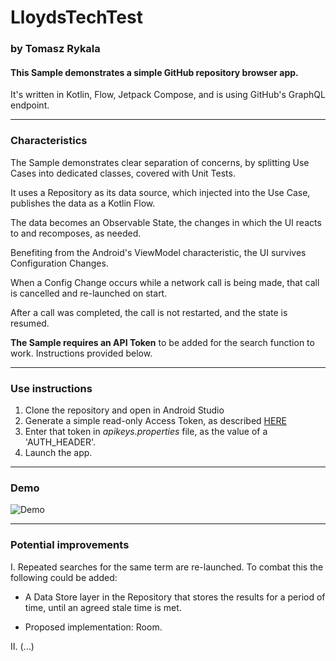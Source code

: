 # LloydsTechTest

### by Tomasz Rykala

#### This Sample demonstrates a simple GitHub repository browser app.

It's written in Kotlin, Flow, Jetpack Compose, and is using GitHub's GraphQL endpoint.

____
### Characteristics

The Sample demonstrates clear separation of concerns, by splitting Use Cases into dedicated classes, covered with Unit Tests.

It uses a Repository as its data source, which injected into the Use Case, publishes the data as a Kotlin Flow.

The data becomes an Observable State, the changes in which the UI reacts to and recomposes, as needed.

Benefiting from the Android's ViewModel characteristic, the UI survives Configuration Changes. 

When a Config Change occurs while a network call is being made, that call is cancelled and re-launched on start.

After a call was completed, the call is not restarted, and the state is resumed.

**The Sample requires an API Token** to be added for the search function to work. Instructions provided below.

____
### Use instructions
1. Clone the repository and open in Android Studio
2. Generate a simple read-only Access Token, as described [HERE](https://docs.github.com/en/enterprise-server@3.4/authentication/keeping-your-account-and-data-secure/creating-a-personal-access-token)
3. Enter that token in *apikeys.properties* file, as the value of a 'AUTH_HEADER'.
4. Launch the app.

____
### Demo
![Demo](githubbrowserdemo.gif)

____
### Potential improvements

I. Repeated searches for the same term are re-launched. To combat this the following could be added:

- A Data Store layer in the Repository that stores the results for a period of time, until an agreed stale time is met.

- Proposed implementation: Room.

II. (...)
